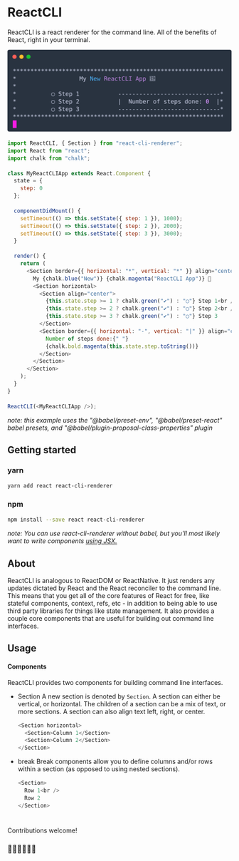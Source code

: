 # ReactCLI

ReactCLI is a react renderer for the command line. All of the benefits of React, right in your terminal.

![react-cli-demo](/.github/demo.svg)

```javascript
import ReactCLI, { Section } from "react-cli-renderer";
import React from "react";
import chalk from "chalk";

class MyReactCLIApp extends React.Component {
  state = {
    step: 0
  };

  componentDidMount() {
    setTimeout(() => this.setState({ step: 1 }), 1000);
    setTimeout(() => this.setState({ step: 2 }), 2000);
    setTimeout(() => this.setState({ step: 3 }), 3000);
  }

  render() {
    return (
      <Section border={{ horizontal: "*", vertical: "*" }} align="center">
        My {chalk.blue("New")} {chalk.magenta("ReactCLI App")} 🚀
        <Section horizontal>
          <Section align="center">
            {this.state.step >= 1 ? chalk.green("✔︎") : "◯"} Step 1<br />
            {this.state.step >= 2 ? chalk.green("✔︎") : "◯"} Step 2<br />
            {this.state.step >= 3 ? chalk.green("✔︎") : "◯"} Step 3
          </Section>
          <Section border={{ horizontal: "-", vertical: "|" }} align="center">
            Number of steps done:{" "}
            {chalk.bold.magenta(this.state.step.toString())}
          </Section>
        </Section>
      </Section>
    );
  }
}

ReactCLI(<MyReactCLIApp />);
```

_note: this example uses the "@babel/preset-env", "@babel/preset-react" babel presets, and "@babel/plugin-proposal-class-properties" plugin_

## Getting started

### yarn

```bash
yarn add react react-cli-renderer
```

### npm

```bash
npm install --save react react-cli-renderer
```

_note: You can use react-cli-renderer without babel, but you'll most likely want to write components [using JSX.](https://reactjs.org/docs/add-react-to-a-website.html#add-jsx-to-a-project)_

## About

ReactCLI is analogous to ReactDOM or ReactNative. It just renders any updates dictated by React and the React reconciler to the command line. This means that you get all of the core features of React for free, like stateful components, context, refs, etc - in addition to being able to use third party libraries for things like state management. It also provides a couple core components that are useful for building out command line interfaces.

## Usage

#### Components

ReactCLI provides two components for building command line interfaces.

- Section
  A new section is denoted by `Section`. A section can either be vertical, or horizontal. The children of a section can be a mix of text, or more sections. A section can also align text left, right, or center.

  ```javascript
  <Section horizontal>
    <Section>Column 1</Section>
    <Section>Column 2</Section>
  </Section>
  ```

- break
  Break components allow you to define columns and/or rows within a section (as opposed to using nested sections).

  ```javascript
  <Section>
    Row 1<br />
    Row 2
  </Section>
  ```

#

Contributions welcome!

### 👨‍🎤👩‍🔬👨‍🎨

#
